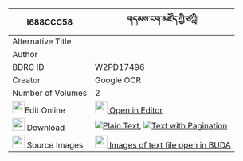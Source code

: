 |I688CCC58|གདམས་ངག་མཛོད་ཀྱི་ཙཀླི། 
| --- | --- 
|Alternative Title |
|Author | 
|BDRC ID | W2PD17496
|Creator | Google OCR
|Number of Volumes| 2
|<img width="25" src="https://img.icons8.com/color/25/000000/edit-property.png">Edit Online| [<img width="25" src="https://avatars.githubusercontent.com/u/45091458?s=200&v=4"> Open in Editor](http://editor.openpecha.org/I688CCC58)
|<img width="25" src="https://img.icons8.com/fluent/48/000000/download-2.png"/>  Download | [![](https://img.icons8.com/color/20/000000/txt.png)Plain Text](https://github.com/Openpecha/I688CCC58/releases/download/v1/damngak_dzo_kyi_tsali(?)_plain_I688CCC58.zip), [![](https://img.icons8.com/color/20/000000/txt.png)Text with Pagination](https://github.com/Openpecha/I688CCC58/releases/download/v1/damngak_dzo_kyi_tsali(?)_pages_I688CCC58.zip)
|<img width="25" src="https://img.icons8.com/plasticine/100/000000/pictures-folder.png"/>  Source Images | [<img width="25" src="https://library.bdrc.io/icons/BUDA-small.svg"> Images of text file open in BUDA](https://library.bdrc.io/show/bdr:W2PD17496)